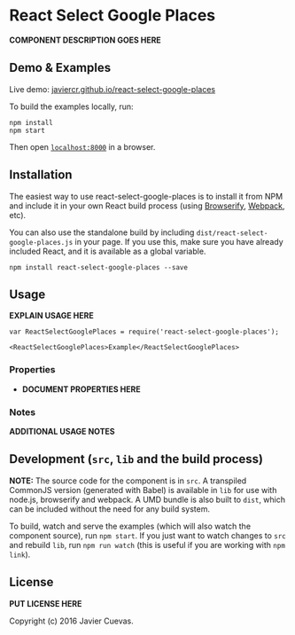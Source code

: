 # React Select Google Places

__COMPONENT DESCRIPTION GOES HERE__


## Demo & Examples

Live demo: [javiercr.github.io/react-select-google-places](http://javiercr.github.io/react-select-google-places/)

To build the examples locally, run:

```
npm install
npm start
```

Then open [`localhost:8000`](http://localhost:8000) in a browser.


## Installation

The easiest way to use react-select-google-places is to install it from NPM and include it in your own React build process (using [Browserify](http://browserify.org), [Webpack](http://webpack.github.io/), etc).

You can also use the standalone build by including `dist/react-select-google-places.js` in your page. If you use this, make sure you have already included React, and it is available as a global variable.

```
npm install react-select-google-places --save
```


## Usage

__EXPLAIN USAGE HERE__

```
var ReactSelectGooglePlaces = require('react-select-google-places');

<ReactSelectGooglePlaces>Example</ReactSelectGooglePlaces>
```

### Properties

* __DOCUMENT PROPERTIES HERE__

### Notes

__ADDITIONAL USAGE NOTES__


## Development (`src`, `lib` and the build process)

**NOTE:** The source code for the component is in `src`. A transpiled CommonJS version (generated with Babel) is available in `lib` for use with node.js, browserify and webpack. A UMD bundle is also built to `dist`, which can be included without the need for any build system.

To build, watch and serve the examples (which will also watch the component source), run `npm start`. If you just want to watch changes to `src` and rebuild `lib`, run `npm run watch` (this is useful if you are working with `npm link`).

## License

__PUT LICENSE HERE__

Copyright (c) 2016 Javier Cuevas.

